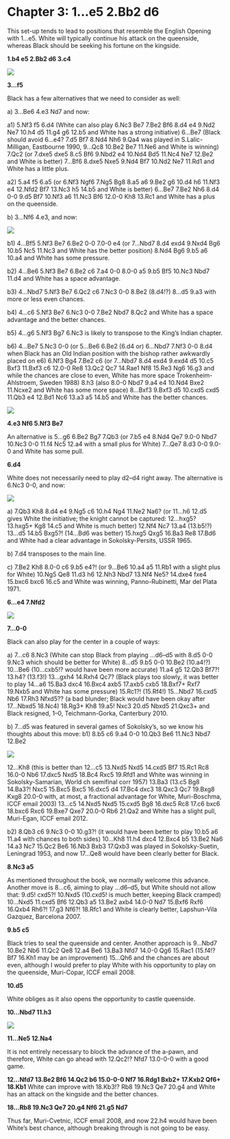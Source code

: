 # Chapter 3: 1...e5 2.Bb2 d6

This set-up tends to lead to positions that resemble the English Opening with 1...e5. White will typically continue his attack on the queenside, whereas Black should be seeking his fortune on the kingside.

 **1.b4 e5 2.Bb2 d6 3.c4**

![](pics/pic-3-1.png)

**3...f5**

Black has a few alternatives that we need to consider as well:

a) 3...Be6 4.e3 Nd7 and now:

a1) 5.Nf3 f5 6.d4 (White can also play 6.Nc3 Be7 7.Be2 Bf6 8.d4 e4 9.Nd2 Ne7 10.h4 d5 11.g4 g6 12.b5 and White has a strong initiative) 6...Be7 (Black should avoid 6...e4? 7.d5 Bf7 8.Nd4 Nh6 9.Qa4 was played in S.Lalic-Milligan, Eastbourne 1990, 9...Qc8 10.Be2 Be7 11.Ne6 and White is winning) 7.Qc2 (or 7.dxe5 dxe5 8.c5 Bf6 9.Nbd2 e4 10.Nd4 Bd5 11.Nc4 Ne7 12.Be2 and White is better) 7...Bf6 8.dxe5 Nxe5 9.Nd4 Bf7 10.Nd2 Ne7 11.Rd1 and White has a little plus.

a2) 5.a4 f5 6.a5 (or 6.Nf3 Ngf6 7.Ng5 Bg8 8.a5 a6 9.Be2 g6 10.d4 h6 11.Nf3 e4 12.Nfd2 Bf7 13.Nc3 h5 14.b5 and White is better) 6...Be7 7.Be2 Nh6 8.d4 0-0 9.d5 Bf7 10.Nf3 a6 11.Nc3 Bf6 12.0-0 Kh8 13.Rc1 and White has a plus on the queenside.

b) 3...Nf6 4.e3, and now:

![](pics/pic-3-2.png)

b1) 4...Bf5 5.Nf3 Be7 6.Be2 0-0 7.0-0 e4 (or 7...Nbd7 8.d4 exd4 9.Nxd4 Bg6 10.b5 Nc5 11.Nc3 and White has the better position) 8.Nd4 Bg6 9.b5 a6 10.a4 and White has some pressure.

b2) 4...Be6 5.Nf3 Be7 6.Be2 c6 7.a4 0-0 8.0-0 a5 9.b5 Bf5 10.Nc3 Nbd7 11.d4 and White has a space advantage.

b3) 4...Nbd7 5.Nf3 Be7 6.Qc2 c6 7.Nc3 0-0 8.Be2 (8.d4!?) 8...d5 9.a3 with more or less even chances.

b4) 4...c6 5.Nf3 Be7 6.Nc3 0-0 7.Be2 Nbd7 8.Qc2 and White has a space advantage and the better chances.

b5) 4...g6 5.Nf3 Bg7 6.Nc3 is likely to transpose to the King’s Indian chapter.

b6) 4...Be7 5.Nc3 0-0 (or 5...Be6 6.Be2 (6.d4 or) 6...Nbd7 7.Nf3 0-0 8.d4 when Black has an Old Indian position with the bishop rather awkwardly placed on e6) 6.Nf3 Bg4 7.Be2 c6 (or 7...Nbd7 8.d4 exd4 9.exd4 d5 10.c5 Bxf3 11.Bxf3 c6 12.0-0 Re8 13.Qc2 Qc7 14.Rae1 Nf8 15.Re3 Ng6 16.g3 and while the chances are close to even, White has more space Trokenheim-Ahlstroem, Sweden 1988) 8.h3 (also 8.0-0 Nbd7 9.a4 e4 10.Nd4 Bxe2 11.Ncxe2 and White has some more space) 8...Bxf3 9.Bxf3 d5 10.cxd5 cxd5 11.Qb3 e4 12.Bd1 Nc6 13.a3 a5 14.b5 and White has the better chances.

![](pics/pic-3-3.png)

**4.e3 Nf6 5.Nf3 Be7**

An alternative is 5...g6 6.Be2 Bg7 7.Qb3 (or 7.b5 e4 8.Nd4 Qe7 9.0-0 Nbd7 10.Nc3 0-0 11.f4 Nc5 12.a4 with a small plus for White) 7...Qe7 8.d3 0-0 9.0-0 and White has some pull.

**6.d4**

White does not necessarily need to play d2–d4 right away. The alternative is 6.Nc3 0-0, and now:

![](pics/pic-3-4.png)

a) 7.Qb3 Kh8 8.d4 e4 9.Ng5 c6 10.h4 Ng4 11.Ne2 Na6? (or 11...h6 12.d5 gives White the initiative; the knight cannot be captured: 12...hxg5? 13.hxg5+ Kg8 14.c5 and White is much better) 12.Nf4 Nc7 13.a4 (13.b5!?) 13...d5 14.b5 Bxg5?! (14...Bd6 was better) 15.hxg5 Qxg5 16.Ba3 Re8 17.Bd6 and White had a clear advantage in Sokolsky-Persits, USSR 1965.

b) 7.d4 transposes to the main line.

c) 7.Be2 Kh8 8.0-0 c6 9.b5 e4?! (or 9...Be6 10.a4 a5 11.Rb1 with a slight plus for White) 10.Ng5 Qe8 11.d3 h6 12.Nh3 Nbd7 13.Nf4 Ne5? 14.dxe4 fxe4 15.bxc6 bxc6 16.c5 and White was winning, Panno-Rubinetti, Mar del Plata 1971.

**6...e4 7.Nfd2**

![](pics/pic-3-5.png)

**7...0-0**

Black can also play for the center in a couple of ways:

a) 7...c6 8.Nc3 (White can stop Black from playing ...d6–d5 with 8.d5 0-0 9.Nc3 which should be better for White) 8...d5 9.b5 0-0 10.Be2 (10.a4!?) 10...Be6 (10...cxb5!? would have been more accurate) 11.a4 g5 12.Qb3 Bf7?! 13.h4? (13.f3!) 13...gxh4 14.Rxh4 Qc7? (Black plays too slowly, it was better to play 14...a6 15.Ba3 dxc4 16.Bxc4 axb5 17.axb5 cxb5 18.Bxf7+ Rxf7 19.Nxb5 and White has some pressure) 15.Rc1?! (15.Rf4!) 15...Nbd7 16.cxd5 Nb6 17.Rh3 Nfxd5?? (a bad blunder; Black would have been okay after 17...Nbxd5 18.Nc4) 18.Rg3+ Kh8 19.a5! Nxc3 20.d5 Nbxd5 21.Qxc3+ and Black resigned, 1–0, Teichmann-Gorka, Canterbury 2010.

b) 7...d5 was featured in several games of Sokolsky’s, so we know his thoughts about this move: b1) 8.b5 c6 9.a4 0-0 10.Qb3 Be6 11.Nc3 Nbd7 12.Be2

![](pics/pic-3-6.png)

12...Kh8 (this is better than 12...c5 13.Nxd5 Nxd5 14.cxd5 Bf7 15.Rc1 Rc8 16.0-0 Nb6 17.dxc5 Nxd5 18.Bc4 Rxc5 19.Rfd1 and White was winning in Sokolsky-Samarian, World ch semifinal corr 1957) 13.Ba3 (13.c5 Bg8 14.Ba3?! Nxc5 15.Bxc5 Bxc5 16.dxc5 d4 17.Bc4 dxc3 18.Qxc3 Qc7 19.Bxg8 Kxg8 20.0-0 with, at most, a fractional advantage for White, Muri-Boschma, ICCF email 2003) 13...c5 14.Nxd5 Nxd5 15.cxd5 Bg8 16.dxc5 Rc8 17.c6 bxc6 18.bxc6 Rxc6 19.Bxe7 Qxe7 20.0-0 Rb6 21.Qa2 and White has a slight pull, Muri-Egan, ICCF email 2012.

b2) 8.Qb3 c6 9.Nc3 0-0 10.g3?! (it would have been better to play 10.b5 a6 11.a4 with chances to both sides) 10...Kh8 11.h4 dxc4 12.Bxc4 b5 13.Be2 Na6 14.a3 Nc7 15.Qc2 Be6 16.Nb3 Bxb3 17.Qxb3 was played in Sokolsky-Suetin, Leningrad 1953, and now 17...Qe8 would have been clearly better for Black.

**8.Nc3 a5**

As mentioned throughout the book, we normally welcome this advance. Another move is 8...c6, aiming to play ...d6–d5, but White should not allow that: 9.d5! cxd5?! 10.Nxd5 (10.cxd5! is much better, keeping Black cramped) 10...Nxd5 11.cxd5 Bf6 12.Qb3 a5 13.Be2 axb4 14.0-0 Nd7 15.Bxf6 Rxf6 16.Qxb4 Rh6?! 17.g3 Nf6?! 18.Rfc1 and White is clearly better, Lapshun-Vila Gazquez, Barcelona 2007.

**9.b5 c5**

Black tries to seal the queenside and center. Another approach is 9...Nbd7 10.Be2 Nb6 11.Qc2 Qe8 12.a4 Be6 13.Ba3 Nfd7 14.0-0 Qg6 15.Rac1 (15.f4!? Bf7 16.Kh1 may be an improvement) 15...Qh6 and the chances are about even, although I would prefer to play White with his opportunity to play on the queenside, Muri-Copar, ICCF email 2008.

**10.d5**

White obliges as it also opens the opportunity to castle queenside.

**10...Nbd7 11.h3**

![](pics/pic-3-7.png)

**11...Ne5 12.Na4**

It is not entirely necessary to block the advance of the a-pawn, and therefore, White can go ahead with 12.Qc2!? Nfd7 13.0-0-0 with a good game.

**12...Nfd7 13.Be2 Bf6 14.Qc2 b6 15.0-0-0 Nf7 16.Rdg1 Bxb2+ 17.Kxb2 Qf6+ 18.Kb1**
White can improve with 18.Kb3!? Rb8 19.Nc3 Qe7 20.g4 and White has an attack on the kingside and the better chances.

**18...Rb8 19.Nc3 Qe7 20.g4 Nf6 21.g5 Nd7**

Thus far, Muri-Cvetnic, ICCF email 2008, and now 22.h4 would have been White’s best chance, although breaking through is not going to be easy.
